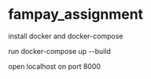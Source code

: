 # fampay_assignment


install docker and docker-compose

run docker-compose up --build

open localhost on port 8000
